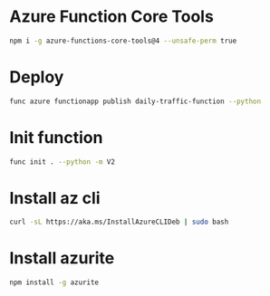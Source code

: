# Azure Function Core Tools

```bash
npm i -g azure-functions-core-tools@4 --unsafe-perm true
```

# Deploy

```bash
func azure functionapp publish daily-traffic-function --python
```

# Init function

```bash
func init . --python -m V2
```

# Install az cli

```bash
curl -sL https://aka.ms/InstallAzureCLIDeb | sudo bash
```

# Install azurite

```bash
npm install -g azurite
```